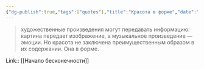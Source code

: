```yaml
---
{"dg-publish":true,"tags":["quotes"],"title":"Красота в форме","date":"2021-09-06T12:20:00+03:00","modified_at":"2022-06-16T09:25:04+03:00","permalink":"/quotes/202109061220/","dgHomeLink":false,"dgPassFrontmatter":true}
---
```



> художественные произведения могут передавать информацию: картина передает изображение, а музыкальное произведение — эмоции. Но красота не заключена преимущественным образом в их содержании. Она в форме. 

Link:: [[Начало бесконечности]]
